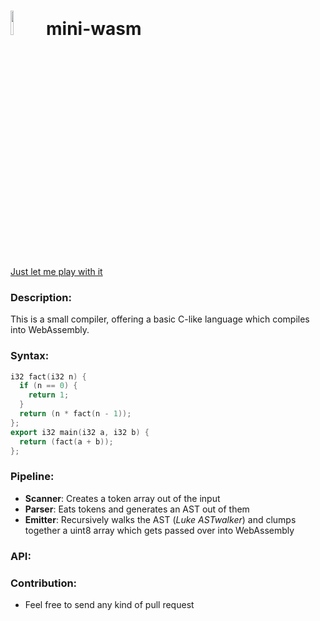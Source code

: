 # <img width="10%" src="http://i.imgur.com/mquA9Ww.png" /> mini-wasm 
[Just let me play with it](http://maierfelix.github.io/mini-wasm/)

### Description:
This is a small compiler, offering a basic C-like language which compiles into WebAssembly.

### Syntax:

````c++
i32 fact(i32 n) {
  if (n == 0) {
    return 1;
  }
  return (n * fact(n - 1));
};
export i32 main(i32 a, i32 b) {
  return (fact(a + b));
};
````

### Pipeline:
 - **Scanner**: Creates a token array out of the input
 - **Parser**: Eats tokens and generates an AST out of them
 - **Emitter**: Recursively walks the AST (*Luke ASTwalker*) and clumps together a uint8 array which gets passed over into WebAssembly

### API:



### Contribution:
 - Feel free to send any kind of pull request
